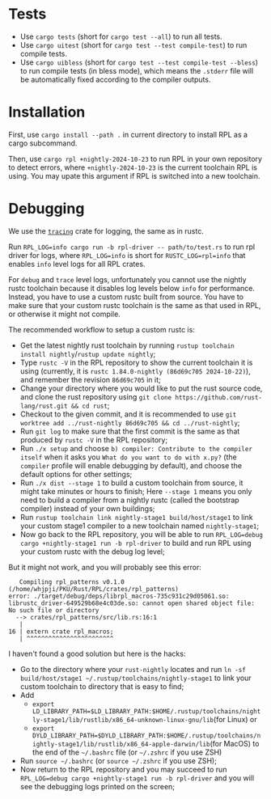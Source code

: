 # Tests

- Use `cargo tests` (short for `cargo test --all`) to run all tests.
- Use `cargo uitest` (short for `cargo test --test compile-test`) to run compile tests.
- Use `cargo uibless` (short for `cargo test --test compile-test --bless`) to run compile tests (in bless mode), which means the `.stderr` file will be automatically fixed according to the compiler outputs.

# Installation

First, use `cargo install --path .` in current directory to install RPL as a cargo subcommand.

Then, use `cargo rpl +nightly-2024-10-23` to run RPL in your own repository to detect errors, where `+nightly-2024-10-23` is the current toolchain RPL is using. You may upate this argument if RPL is switched into a new toolchain.

# Debugging

We use the [`tracing`](https://docs.rs/tracing/latest/tracing/) crate for logging, the same as in rustc.

Run `RPL_LOG=info cargo run -b rpl-driver -- path/to/test.rs` to run rpl driver for logs, where `RPL_LOG=info` is short for `RUSTC_LOG=rpl=info` that enables `info` level logs for all RPL crates.

For `debug` and `trace` level logs, unfortunately you cannot use the nightly rustc toolchain because it disables log levels below `info` for performance. Instead, you have to use a custom rustc built from source. You have to make sure that your custom rustc toolchain is the same as that used in RPL, or otherwise it might not compile.

The recommended workflow to setup a custom rustc is:

- Get the latest nightly rust toolchain by running `rustup toolchain install nightly`/`rustup update nightly`;
- Type `rustc -V` in the RPL repository to show the current toolchain it is using (currently, it is `rustc 1.84.0-nightly (86d69c705 2024-10-22)`), and remember the revision `86d69c705` in it;
- Change your directory where you would like to put the rust source code, and clone the rust repository using `git clone https://github.com/rust-lang/rust.git && cd rust`;
- Checkout to the given commit, and it is recommended to use `git worktree add ../rust-nightly 86d69c705 && cd ../rust-nightly`;
- Run `git log` to make sure that the first commit is the same as that produced by `rustc -V` in the RPL repository;
- Run `./x setup` and choose `b) compiler: Contribute to the compiler itself` when it asks you `What do you want to do with x.py?` (the `compiler` profile will enable debugging by default), and choose the default options for other settings;
- Run `./x dist --stage 1` to build a custom toolchain from source, it might take minutes or hours to finish; Here `--stage 1` means you only need to build a compiler from a nightly rustc (called the bootstrap compiler) instead of your own buildings;
- Run `rustup toolchain link nightly-stage1 build/host/stage1` to link your custom stage1 compiler to a new toolchain named `nightly-stage1`;
- Now go back to the RPL repository, you will be able to run `RPL_LOG=debug cargo +nightly-stage1 run -b rpl-driver` to build and run RPL using your custom rustc with the debug log level;

But it might not work, and you will probably see this error:

```
   Compiling rpl_patterns v0.1.0 (/home/whjpji/PKU/Rust/RPL/crates/rpl_patterns)
error: ./target/debug/deps/librpl_macros-735c931c29d05061.so: librustc_driver-649529b68e4c03de.so: cannot open shared object file: No such file or directory
  --> crates/rpl_patterns/src/lib.rs:16:1
   |
16 | extern crate rpl_macros;
   | ^^^^^^^^^^^^^^^^^^^^^^^^
```

I haven't found a good solution but here is the hacks:

- Go to the directory where your `rust-nightly` locates and run `ln -sf build/host/stage1 ~/.rustup/toolchains/nightly-stage1` to link your custom toolchain to directory that is easy to find;
- Add
  - `export LD_LIBRARY_PATH=$LD_LIBRARY_PATH:$HOME/.rustup/toolchains/nightly-stage1/lib/rustlib/x86_64-unknown-linux-gnu/lib`(for Linux) or
  - `export DYLD_LIBRARY_PATH=$DYLD_LIBRARY_PATH:$HOME/.rustup/toolchains/nightly-stage1/lib/rustlib/x86_64-apple-darwin/lib`(for MacOS)
    to the end of the `~/.bashrc` file (or `~/.zshrc` if you use ZSH)
- Run `source ~/.bashrc` (or `source ~/.zshrc` if you use ZSH);
- Now return to the RPL repository and you may succeed to run `RPL_LOG=debug cargo +nightly-stage1 run -b rpl-driver` and you will see the debugging logs printed on the screen;
